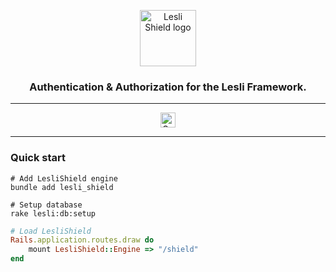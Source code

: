 <p align="center">
	<img width="90" alt="Lesli Shield logo" src="./app/assets/images/lesli_shield/shield-logo.svg" />
    <h3 align="center">Authentication & Authorization for the Lesli Framework.</h3>
</p>

<hr/>
    <p align="center">
        <a target="blank" href="https://rubygems.org/gems/lesli_shield">
            <img src="https://badge.fury.io/rb/lesli_shield.svg" alt="Gem Version" height="24">
        </a>
    </p>
<hr/>

### Quick start

```shell
# Add LesliShield engine
bundle add lesli_shield
```

```shell
# Setup database
rake lesli:db:setup
```

```ruby
# Load LesliShield
Rails.application.routes.draw do
    mount LesliShield::Engine => "/shield"
end
```
